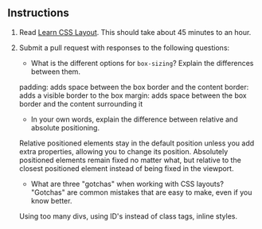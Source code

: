 Instructions
------------

1. Read [Learn CSS Layout](http://learnlayout.com). This should take about 45 minutes to an hour.
1. Submit a pull request with responses to the following questions:
    * What is the different options for `box-sizing`? Explain the differences between them.

    padding: adds space between the box border and the content
    border: adds a visible border to the box
    margin: adds space between the box border and the content surrounding it

    * In your own words, explain the difference between relative and absolute positioning.

    Relative positioned elements stay in the default position unless you add extra properties,
    allowing you to change its position. Absolutely positioned elements remain fixed no matter what, but relative to the closest positioned element instead of being fixed in the viewport.

    * What are three "gotchas" when working with CSS layouts? "Gotchas" are common mistakes that are easy to make, even if you know better.

    Using too many divs, using ID's instead of class tags, inline styles.
